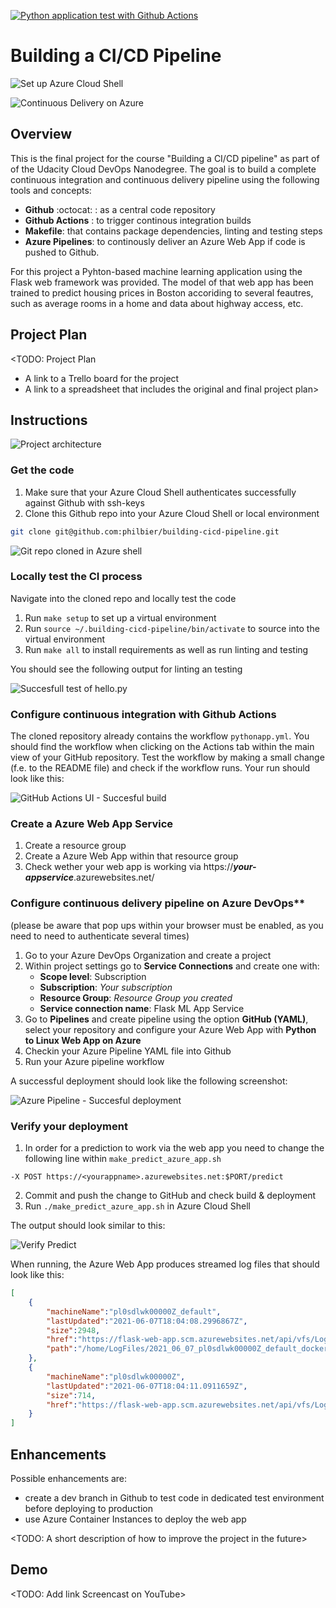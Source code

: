 [![Python application test with Github Actions](https://github.com/philbier/building-cicd-pipeline/actions/workflows/pythonapp.yml/badge.svg?branch=main)](https://github.com/philbier/building-cicd-pipeline/actions/workflows/pythonapp.yml)

# Building a CI/CD Pipeline


![Set up Azure Cloud Shell](./img/set_up_az_shell.png)

![Continuous Delivery on Azure](./img/cd_on_azure.png)

## Overview
This is the final project for the course "Building a CI/CD pipeline" as part of of the Udacity Cloud DevOps Nanodegree. The goal is to build a complete continuous integration and continuous delivery pipeline using the following tools and concepts:
* **Github** :octocat: : as a central code repository
* **Github Actions** : to trigger continous integration builds
* **Makefile**: that contains package dependencies, linting and testing steps
* **Azure Pipelines**: to continously deliver an Azure Web App if code is pushed to Github.

For this project a Pyhton-based machine learning application using the Flask web framework was provided. The model of that web app has been trained to predict housing prices in Boston accoriding to several feautres, such as average rooms in a home and data about highway access, etc.

## Project Plan
<TODO: Project Plan

* A link to a Trello board for the project
* A link to a spreadsheet that includes the original and final project plan>

## Instructions

![Project architecture](./img/project_architecture.PNG)

### Get the code
1. Make sure that your Azure Cloud Shell authenticates successfully against Github with ssh-keys  
2. Clone this Github repo into your Azure Cloud Shell or local environment  
```bash  
git clone git@github.com:philbier/building-cicd-pipeline.git
``` 

![Git repo cloned in Azure shell](./img/git_clone_az_shell.PNG)


### Locally test the CI process
Navigate into the cloned repo and locally test the code   
1. Run `make setup` to set up a virtual environment      
2. Run `source ~/.building-cicd-pipeline/bin/activate` to source into the virtual environment    
3. Run `make all` to install requirements as well as run linting and testing    

You should see the following output for linting an testing  

![Succesfull test of hello.py](./img/test1.PNG)


### Configure continuous integration with Github Actions
The cloned repository already contains the workflow `pythonapp.yml`. You should find the workflow when clicking on the Actions tab within the main view of your GitHub repository. Test the workflow by making a small change (f.e. to the README file) and check if the workflow runs. Your run should look like this:

![GitHub Actions UI - Succesful build](./img/github_actions_ui.PNG)

### Create a Azure Web App Service
1. Create a resource group  
2. Create a Azure Web App within that resource group  
3. Check wether your web app is working via https://***your-appservice***.azurewebsites.net/  


### Configure continuous delivery pipeline on Azure DevOps**
(please be aware that pop ups within your browser must be enabled, as you need to need to authenticate several times)

1. Go to your Azure DevOps Organization and create a project  
2. Within project settings go to **Service Connections** and create one with:  
    - **Scope level**: Subscription  
    - **Subscription**: *Your subscription*  
    - **Resource Group**: *Resource Group you created*  
    - **Service connection name**: Flask ML App Service  
3. Go to **Pipelines** and create pipeline using the option **GitHub (YAML)**, select your repository and configure your Azure Web App with **Python to Linux Web App on Azure**  
4. Checkin your Azure Pipeline YAML file into Github  
5. Run your Azure pipeline workflow

A successful deployment should look like the following screenshot:

![Azure Pipeline - Succesful deployment](./img/azure_deployment.PNG)


### Verify your deployment
1. In order for a prediction to work via the web app you need to change the following line within `make_predict_azure_app.sh`  
```
-X POST https://<yourappname>.azurewebsites.net:$PORT/predict
 ```
2. Commit and push the change to GitHub and check build & deployment  
3. Run `./make_predict_azure_app.sh` in Azure Cloud Shell 

The output should look similar to this:  

![Verify Predict](./img/verify_predict.PNG)

When running, the Azure Web App produces streamed log files that should look like this:

```JSON
[
    {
        "machineName":"pl0sdlwk00000Z_default",
        "lastUpdated":"2021-06-07T18:04:08.2996867Z",
        "size":2948,
        "href":"https://flask-web-app.scm.azurewebsites.net/api/vfs/LogFiles/2021_06_07_pl0sdlwk00000Z_default_docker.log",
        "path":"/home/LogFiles/2021_06_07_pl0sdlwk00000Z_default_docker.log"
    },
    {
        "machineName":"pl0sdlwk00000Z",
        "lastUpdated":"2021-06-07T18:04:11.0911659Z",
        "size":714,
        "href":"https://flask-web-app.scm.azurewebsites.net/api/vfs/LogFiles/2021_06_07_pl0sdlwk00000Z_docker.log","path":"/home/LogFiles/2021_06_07_pl0sdlwk00000Z_docker.log"
    }
]
``` 

## Enhancements

Possible enhancements are:
* create a dev branch in Github to test code in dedicated test environment before deploying to production
* use Azure Container Instances to deploy the web app


<TODO: A short description of how to improve the project in the future>

## Demo 

<TODO: Add link Screencast on YouTube>


